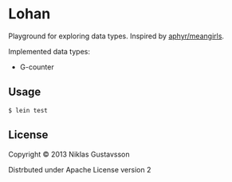 # Lohan

Playground for exploring data types. Inspired by [aphyr/meangirls](https://github.com/aphyr/meangirls).

Implemented data types:

* G-counter

## Usage

    $ lein test

## License

Copyright © 2013 Niklas Gustavsson

Distrbuted under Apache License version 2
